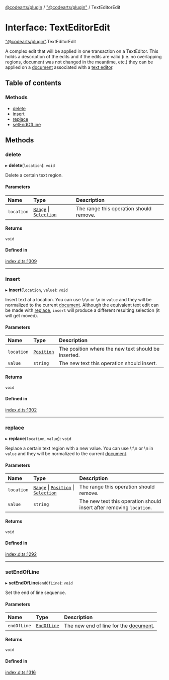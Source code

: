 [@codearts/plugin](../README.md) / ["@codearts/plugin"](../modules/_codearts_plugin_.md) / TextEditorEdit

# Interface: TextEditorEdit

["@codearts/plugin"](../modules/_codearts_plugin_.md).TextEditorEdit

A complex edit that will be applied in one transaction on a TextEditor.
This holds a description of the edits and if the edits are valid (i.e. no overlapping regions, document was not changed in the meantime, etc.)
they can be applied on a [document](codearts_plugin_.TextDocument.md) associated with a [text editor](codearts_plugin_.TextEditor.md).

## Table of contents

### Methods

- [delete](codearts_plugin_.TextEditorEdit.md#delete)
- [insert](codearts_plugin_.TextEditorEdit.md#insert)
- [replace](codearts_plugin_.TextEditorEdit.md#replace)
- [setEndOfLine](codearts_plugin_.TextEditorEdit.md#setendofline)

## Methods

### delete

▸ **delete**(`location`): `void`

Delete a certain text region.

#### Parameters

| Name | Type | Description |
| :------ | :------ | :------ |
| `location` | [`Range`](../classes/codearts_plugin_.Range.md) \| [`Selection`](../classes/codearts_plugin_.Selection.md) | The range this operation should remove. |

#### Returns

`void`

#### Defined in

[index.d.ts:1309](https://github.com/shuyaqian/cloudide-plugin-api/blob/3fbdd11/index.d.ts#L1309)

___

### insert

▸ **insert**(`location`, `value`): `void`

Insert text at a location.
You can use \r\n or \n in `value` and they will be normalized to the current [document](codearts_plugin_.TextDocument.md).
Although the equivalent text edit can be made with [replace](codearts_plugin_.TextEditorEdit.md#replace), `insert` will produce a different resulting selection (it will get moved).

#### Parameters

| Name | Type | Description |
| :------ | :------ | :------ |
| `location` | [`Position`](../classes/codearts_plugin_.Position.md) | The position where the new text should be inserted. |
| `value` | `string` | The new text this operation should insert. |

#### Returns

`void`

#### Defined in

[index.d.ts:1302](https://github.com/shuyaqian/cloudide-plugin-api/blob/3fbdd11/index.d.ts#L1302)

___

### replace

▸ **replace**(`location`, `value`): `void`

Replace a certain text region with a new value.
You can use \r\n or \n in `value` and they will be normalized to the current [document](codearts_plugin_.TextDocument.md).

#### Parameters

| Name | Type | Description |
| :------ | :------ | :------ |
| `location` | [`Range`](../classes/codearts_plugin_.Range.md) \| [`Position`](../classes/codearts_plugin_.Position.md) \| [`Selection`](../classes/codearts_plugin_.Selection.md) | The range this operation should remove. |
| `value` | `string` | The new text this operation should insert after removing `location`. |

#### Returns

`void`

#### Defined in

[index.d.ts:1292](https://github.com/shuyaqian/cloudide-plugin-api/blob/3fbdd11/index.d.ts#L1292)

___

### setEndOfLine

▸ **setEndOfLine**(`endOfLine`): `void`

Set the end of line sequence.

#### Parameters

| Name | Type | Description |
| :------ | :------ | :------ |
| `endOfLine` | [`EndOfLine`](../enums/codearts_plugin_.EndOfLine.md) | The new end of line for the [document](codearts_plugin_.TextDocument.md). |

#### Returns

`void`

#### Defined in

[index.d.ts:1316](https://github.com/shuyaqian/cloudide-plugin-api/blob/3fbdd11/index.d.ts#L1316)
